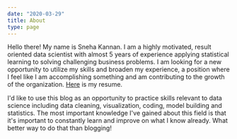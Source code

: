 ```yaml
---
date: "2020-03-29"
title: About
type: page
---
```


Hello there! My name is Sneha Kannan. I am a highly motivated, result oriented data scientist with almost 5 years of experience applying statistical learning to solving challenging business problems. I am looking for a new opportunity to utilize my skills and broaden my experience, a position where I feel like I am accomplishing something and am contributing to the growth of the organization. [Here](https://github.com/snehakannan/cv/blob/master/skannan_resume.pdf) is my resume.

I'd like to use this blog as an opportunity to practice skills relevant to data science including data cleaning, visualization, coding, model building and statistics. The most important knowledge I've gained about this field is that it's important to constantly learn and improve on what I know already. What better way to do that than blogging! 


